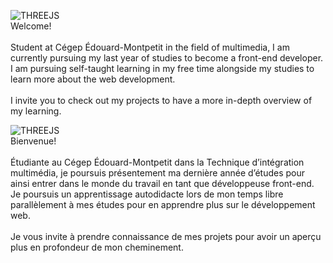 ![THREEJS](https://img.shields.io/badge/ENGLISH-black?.js&logoColor=FFFFFF)<br />
Welcome! <br /> <br />
Student at Cégep Édouard-Montpetit in the field of multimedia, I am currently pursuing my last year of studies to become a front-end developer. I am pursuing self-taught learning in my free time alongside my studies to learn more about the web development. <br /> <br />
I invite you to check out my projects to have a more in-depth overview of my learning.

![THREEJS](https://img.shields.io/badge/FRANÇAIS-black?.js&logoColor=FFFFFF)<br />
Bienvenue!<br /> <br />
Étudiante au Cégep Édouard-Montpetit dans la Technique d’intégration multimédia, je poursuis présentement ma dernière année d’études pour ainsi entrer dans le monde du travail en tant que développeuse front-end. Je poursuis un apprentissage autodidacte lors de mon temps libre parallèlement à mes études pour en apprendre plus sur le développement web.<br /> <br />
Je vous invite à prendre connaissance de mes projets pour avoir un aperçu plus en profondeur de mon cheminement.


